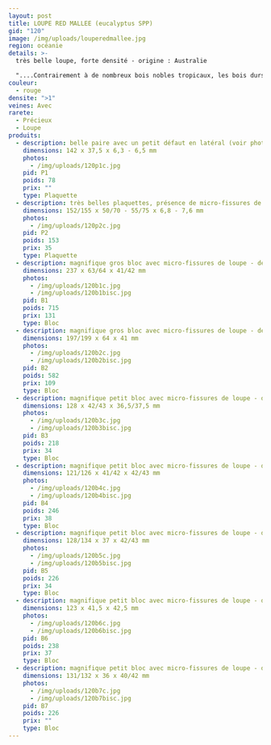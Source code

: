 ```yaml
---
layout: post
title: LOUPE RED MALLEE (eucalyptus SPP)
gid: "120"
image: /img/uploads/louperedmallee.jpg
region: océanie
details: >-
  très belle loupe, forte densité - origine : Australie

  "....Contrairement à de nombreux bois nobles tropicaux, les bois durs australiens sont cultivés dans un cadre très réglementé, uniquement par des entreprises agréées par l'État. Les excroissances tuberculeuses des arbres centenaires des savanes sont séparées du tronc avec précaution, une mesure qui les redynamise......".
couleur:
  - rouge
densite: ">1"
veines: Avec
rarete:
  - Précieux
  - Loupe
produits:
  - description: belle paire avec un petit défaut en latéral (voir photo) - densité 1,14
    dimensions: 142 x 37,5 x 6,3 - 6,5 mm
    photos:
      - /img/uploads/120p1c.jpg
    pid: P1
    poids: 78
    prix: ""
    type: Plaquette
  - description: très belles plaquettes, présence de micro-fissures de loupe - densité 1,07
    dimensions: 152/155 x 50/70 - 55/75 x 6,8 - 7,6 mm
    photos:
      - /img/uploads/120p2c.jpg
    pid: P2
    poids: 153
    prix: 35
    type: Plaquette
  - description: magnifique gros bloc avec micro-fissures de loupe - densité 1,15
    dimensions: 237 x 63/64 x 41/42 mm
    photos:
      - /img/uploads/120b1c.jpg
      - /img/uploads/120b1bisc.jpg
    pid: B1
    poids: 715
    prix: 131
    type: Bloc
  - description: magnifique gros bloc avec micro-fissures de loupe - densité 1,12
    dimensions: 197/199 x 64 x 41 mm
    photos:
      - /img/uploads/120b2c.jpg
      - /img/uploads/120b2bisc.jpg
    pid: B2
    poids: 582
    prix: 109
    type: Bloc
  - description: magnifique petit bloc avec micro-fissures de loupe - densité 1,08
    dimensions: 128 x 42/43 x 36,5/37,5 mm
    photos:
      - /img/uploads/120b3c.jpg
      - /img/uploads/120b3bisc.jpg
    pid: B3
    poids: 218
    prix: 34
    type: Bloc
  - description: magnifique petit bloc avec micro-fissures de loupe - densité 1,13
    dimensions: 121/126 x 41/42 x 42/43 mm
    photos:
      - /img/uploads/120b4c.jpg
      - /img/uploads/120b4bisc.jpg
    pid: B4
    poids: 246
    prix: 38
    type: Bloc
  - description: magnifique petit bloc avec micro-fissures de loupe - densité 1,10
    dimensions: 128/134 x 37 x 42/43 mm
    photos:
      - /img/uploads/120b5c.jpg
      - /img/uploads/120b5bisc.jpg
    pid: B5
    poids: 226
    prix: 34
    type: Bloc
  - description: magnifique petit bloc avec micro-fissures de loupe - densité 1,10
    dimensions: 123 x 41,5 x 42,5 mm
    photos:
      - /img/uploads/120b6c.jpg
      - /img/uploads/120b6bisc.jpg
    pid: B6
    poids: 238
    prix: 37
    type: Bloc
  - description: magnifique petit bloc avec micro-fissures de loupe - densité 1,16
    dimensions: 131/132 x 36 x 40/42 mm
    photos:
      - /img/uploads/120b7c.jpg
      - /img/uploads/120b7bisc.jpg
    pid: B7
    poids: 226
    prix: ""
    type: Bloc
---
```

